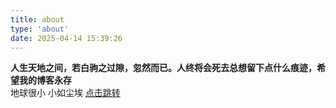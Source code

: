 ```yaml
---
title: about
type: 'about'
date: 2025-04-14 15:39:26
---
```

**人生天地之间，若白驹之过隙，忽然而已。人终将会死去总想留下点什么痕迹，希望我的博客永存**<br>
地球很小 小如尘埃 [点击跳转](https://www.bilibili.com/video/BV1Wx41147qg/)
